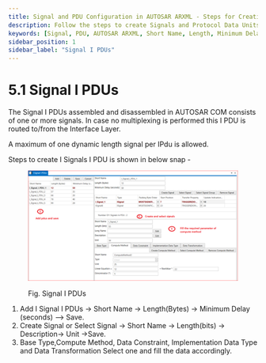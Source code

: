 ```yaml
---
title: Signal and PDU Configuration in AUTOSAR ARXML - Steps for Creation and Management
description: Follow the steps to create Signals and Protocol Data Units (PDUs) in AUTOSAR ARXML files. Add I Signals and PDUs by defining short names, lengths, and minimum delays. Manage signal properties by selecting base types, compute methods, data constraints, implementation data types, and data transformations to ensure effective communication and data handling.
keywords: [Signal, PDU, AUTOSAR ARXML, Short Name, Length, Minimum Delay, Base Type, Compute Method, Data Constraint, Implementation Data Type, Data Transformation]
sidebar_position: 1
sidebar_label: "Signal I PDUs"
---
```


# 5.1 Signal I PDUs 

The Signal I PDUs assembled and disassembled in AUTOSAR COM consists of one or more signals. In case no multiplexing is performed this I PDU is routed to/from the Interface Layer.

A maximum of one dynamic length signal per IPdu is allowed.

Steps to create I Signals I PDU is shown in below snap -

<div class="text--center">

<figure>

![Signal I PDUs](../assets/image44.webp "- Signal I PDUs")
<figcaption>Fig. Signal I PDUs</figcaption>
</figure>
</div> 

1. Add I Signal I PDUs → Short Name → Length(Bytes) → Minimum Delay (seconds)  –>  Save.
2. Create Signal or Select Signal → Short Name → Length(bits) → Description→ Unit →Save.
3. Base Type,Compute Method, Data Constraint, Implementation Data Type and Data Transformation Select one and fill the data accordingly.

